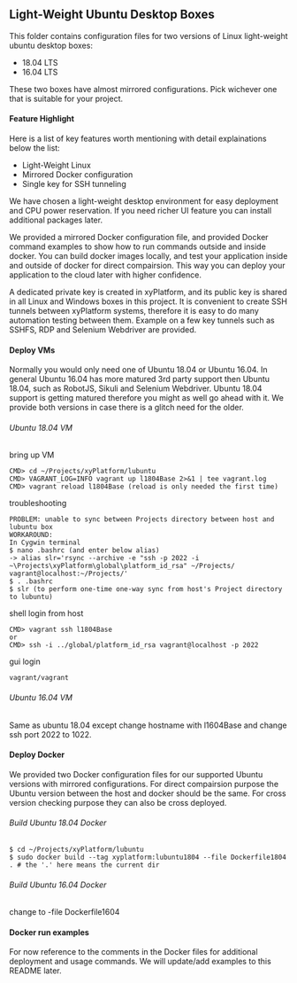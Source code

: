 ## Light-Weight Ubuntu Desktop Boxes
This folder contains configuration files for two versions of Linux light-weight ubuntu desktop boxes:
* 18.04 LTS
* 16.04 LTS 

These two boxes have almost mirrored configurations. Pick wichever one that is suitable for your project.

#### Feature Highlight
Here is a list of key features worth mentioning with detail explainations below the list:
* Light-Weight Linux
* Mirrored Docker configuration
* Single key for SSH tunneling

We have chosen a light-weight desktop environment for easy deployment and CPU power reservation. If you need richer UI feature you can install additional packages later.

We provided a mirrored Docker configuration file, and provided Docker command examples to show how to run commands outside and inside docker. You can build docker images locally, and test your application inside and outside of docker for direct compairsion. This way you can deploy your application to the cloud later with higher confidence.

A dedicated private key is created in xyPlatform, and its public key is shared in all Linux and Windows boxes in this project. It is convenient to create SSH tunnels between xyPlatform systems, therefore it is easy to do many automation testing between them. Example on a few key tunnels such as SSHFS, RDP and Selenium Webdriver are provided.

#### Deploy VMs
Normally you would only need one of Ubuntu 18.04 or Ubuntu 16.04. In general Ubuntu 16.04 has more matured 3rd party support then Ubuntu 18.04, such as RobotJS, Sikuli and Selenium Webdriver. Ubuntu 18.04 support is getting matured therefore you might as well go ahead with it. We provide both versions in case there is a glitch need for the older.

###### Ubuntu 18.04 VM
bring up VM
```
CMD> cd ~/Projects/xyPlatform/lubuntu
CMD> VAGRANT_LOG=INFO vagrant up l1804Base 2>&1 | tee vagrant.log
CMD> vagrant reload l1804Base (reload is only needed the first time)
```
troubleshooting 
```
PROBLEM: unable to sync between Projects directory between host and lubuntu box
WORKAROUND:
In Cygwin terminal
$ nano .bashrc (and enter below alias)
-> alias slr='rsync --archive -e "ssh -p 2022 -i ~\Projects\xyPlatform\global\platform_id_rsa" ~/Projects/ vagrant@localhost:~/Projects/'
$ . .bashrc
$ slr (to perform one-time one-way sync from host's Project directory to lubuntu)
```
shell login from host
```
CMD> vagrant ssh l1804Base
or
CMD> ssh -i ../global/platform_id_rsa vagrant@localhost -p 2022
```
gui login
```
vagrant/vagrant
```

###### Ubuntu 16.04 VM
Same as ubuntu 18.04 except change hostname with l1604Base and change ssh port 2022 to 1022.

#### Deploy Docker
We provided two Docker configuration files for our supported Ubuntu versions with mirrored configurations. For direct compairsion purpose the Ubuntu version between the host and docker should be the same. For cross version checking purpose they can also be cross deployed.

###### Build Ubuntu 18.04 Docker
```
$ cd ~/Projects/xyPlatform/lubuntu
$ sudo docker build --tag xyplatform:lubuntu1804 --file Dockerfile1804 . # the '.' here means the current dir
```

###### Build Ubuntu 16.04 Docker
change to -file Dockerfile1604

#### Docker run examples
For now reference to the comments in the Docker files for additional deployment and usage commands. We will update/add examples to this README later.

